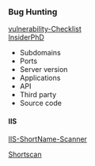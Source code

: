 ### Bug Hunting

[vulnerability-Checklist](https://github.com/Az0x7/vulnerability-Checklist/tree/main) <br>
[InsiderPhD](https://www.youtube.com/@InsiderPhD/videos)

- Subdomains
- Ports
- Server version
- Applications
- API
- Third party
- Source code

#### IIS

[IIS-ShortName-Scanner](https://github.com/irsdl/iis-shortname-scanner)

[Shortscan](https://github.com/bitquark/shortscan)